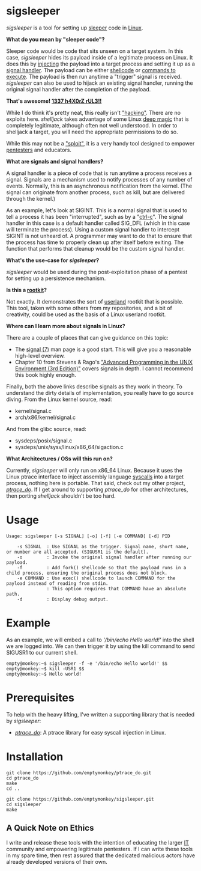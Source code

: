 # sigsleeper #

_sigsleeper_ is a tool for setting up [sleeper](http://en.wikipedia.org/wiki/Sleeper_cell) code in [Linux](http://en.wikipedia.org/wiki/Linux).

**What do you mean by "sleeper code"?**

Sleeper code would be code that sits unseen on a target system. In this case, _sigsleeper_ hides its payload inside of a legitimate process on Linux. It does this by [injecting](http://en.wikipedia.org/wiki/Ptrace) the payload into a target process and setting it up as a [signal handler](http://en.wikipedia.org/wiki/Unix_signal). The payload can be either [shellcode](http://en.wikipedia.org/wiki/Shellcode) or [commands to execute](http://en.wikipedia.org/wiki/Exec_%28computing%29). The payload is then run anytime a "trigger" signal is received. _sigsleeper_ can also be used to hijack an existing signal handler, running the original signal handler after the completion of the payload.

**That's awesome! [1337 h4X0rZ rUL3!!](http://hackertyper.com/)**

While I do think it's pretty neat, this really isn't ["hacking"](http://en.wikipedia.org/wiki/Hacker_%28computer_security%29). There are no exploits here. _shelljack_ takes advantage of some Linux [deep magic](http://en.wikipedia.org/wiki/Deep_magic) that is completely legitimate, although often not well understood. In order to shelljack a target, you will need the appropriate permissions to do so.

While this may not be a ["sploit"](http://en.wikipedia.org/wiki/Sploit), it is a very handy tool designed to empower [pentesters](http://en.wikipedia.org/wiki/Pentester) and educators.

**What are signals and signal handlers?**

A signal handler is a piece of code that is run anytime a process receives a signal. Signals are a mechanism used to notify processes of any number of events. Normally, this is an asynchronous notification from the kernel. (The signal can originate from another process, such as kill, but are delivered through the kernel.)

As an example, let's look at SIGINT. This is a normal signal that is used to tell a process it has been "interrupted", such as by a "[ctrl-c](http://en.wikipedia.org/wiki/Ctrl-C)". The signal handler in this case is a default handler called SIG_DFL (which in this case will terminate the process). Using a custom signal handler to intercept SIGINT is not unheard of. A programmer may want to do that to ensure that the process has time to properly clean up after itself before exiting. The function that performs that cleanup would be the custom signal handler.

**What's the use-case for _sigsleeper_?**

_sigsleeper_ would be used during the post-exploitation phase of a pentest for setting up a persistence mechanism. 

**Is this a [rootkit](http://en.wikipedia.org/wiki/Rootkit)?**

Not exactly. It demonstrates the sort of [userland](http://en.wikipedia.org/wiki/User_space) rootkit that is possible. This tool, taken with some others from my repositories, and a bit of creativity, could be used as the basis of a Linux userland rootkit.

**Where can I learn more about signals in Linux?**

There are a couple of places that can give guidance on this topic:

* The [signal (7)](http://linux.die.net/man/7/signal) man page is a good start. This will give you a reasonable high-level overview.
* Chapter 10 from Stevens & Rago's ["Advanced Programming in the UNIX Environment (3rd Edition)"](http://www.amazon.com/Programming-Environment-Addison-Wesley-Professional-Computing/dp/0321637739/ref=sr_1_1?ie=UTF8&qid=1380089492&sr=8-1&keywords=Advanced+Programming+in+the+UNIX+Environment+%283rd+Edition%29) covers signals in depth. I cannot recommend this book highly enough.

Finally, both the above links describe signals as they work in theory. To understand the dirty details of implementation, you really have to go source diving. From the Linux kernel source, read:

* kernel/signal.c
* arch/x86/kernel/signal.c

And from the glibc source, read:

* sysdeps/posix/signal.c
* sysdeps/unix/sysv/linux/x86_64/sigaction.c

**What Architectures / OSs will this run on?**

Currently, _sigsleeper_ will only run on x86_64 Linux. Because it uses the Linux ptrace interface to inject assembly language [syscalls](http://en.wikipedia.org/wiki/Syscall) into a target process, nothing here is portable. That said, check out my other project, [_ptrace_do_](https://github.com/emptymonkey/ptrace_do). If I get around to supporting _ptrace_do_ for other architectures, then porting _shelljack_ shouldn't be too hard.

# Usage #

	Usage: sigsleeper [-s SIGNAL] [-o] [-f] [-e COMMAND] [-d] PID
	
		-s SIGNAL  : Use SIGNAL as the trigger. Signal name, short name, or number are all accepted. (SIGUSR1 is the default).
		-o         : Invoke the original signal handler after running our payload.
		-f         : Add fork() shellcode so that the payload runs in a child process, ensuring the original process does not block.
		-e COMMAND : Use exec() shellcode to launch COMMAND for the payload instead of reading from stdin.
		           : This option requires that COMMAND have an absolute path.
		-d         : Display debug output.

# Example #

As an example, we will embed a call to _'/bin/echo Hello world!'_ into the shell we are logged into. We can then trigger it by using the kill command to send SIGUSR1 to our current shell. 

	empty@monkey:~$ sigsleeper -f -e '/bin/echo Hello world!' $$
	empty@monkey:~$ kill -USR1 $$
	empty@monkey:~$ Hello world!

# Prerequisites #

To help with the heavy lifting, I've written a supporting library that is needed by _sigsleeper_:

* [_ptrace_do_](https://github.com/emptymonkey/ptrace_do): A ptrace library for easy syscall injection in Linux.

# Installation #

	git clone https://github.com/emptymonkey/ptrace_do.git
	cd ptrace_do
	make
	cd ..

	git clone https://github.com/emptymonkey/sigsleeper.git
	cd sigsleeper
	make

## A Quick Note on Ethics ##

I write and release these tools with the intention of educating the larger [IT](http://en.wikipedia.org/wiki/Information_technology) community and empowering legitimate pentesters. If I can write these tools in my spare time, then rest assured that the dedicated malicious actors have already developed versions of their own.

